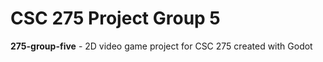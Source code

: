 # CSC 275 Project Group 5
**275-group-five** - 2D video game project for CSC 275 created with Godot
